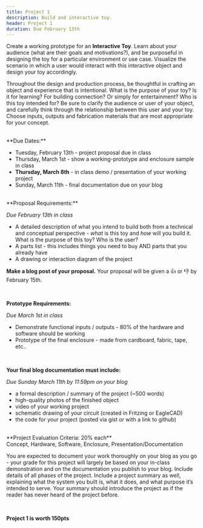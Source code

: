 ```yaml
---
title: Project 1
description: Build and interactive toy.
header: Project 1
duration: Due February 13th
---
```


Create a working prototype for an **Interactive Toy**. Learn about your audience (what are their goals and motivations?), and be purposeful in designing the toy for a particular environment or use case. Visualize the scenario in which a user would interact with this interactive object and design your toy accordingly.

Throughout the design and production process, be thoughtful in crafting an object and experience that is intentional. What is the purpose of your toy? Is it for learning? For building connection? Or simply for entertainment? Who is this toy intended for? Be sure to clarify the audience or user of your object, and carefully think through the relationship between this user and your toy. Choose inputs, outputs and fabrication materials that are most appropriate for your concept.


<br>
**Due Dates:**

- Tuesday, February 13th - project proposal due in class
- Thursday, March 1st - show a working-prototype and enclosure sample in class
- <span class="lab-sect lab">**Thursday, March 8th**</span> - in class demo / presentation of your working project
- Sunday, March 11th - final documentation due on your blog

<br>
**Proposal Requirements:**

*Due February 13th in class*

- A detailed description of what you intend to build both from a technical and conceptual perspective - *what* is this toy and *how* will you build it. What is the purpose of this toy? Who is the user?
- A parts list - this includes things you need to buy AND parts that you already have
- A drawing or interaction diagram of the project

**Make a blog post of your proposal.** Your proposal will be given a 👍 or 👎 by February 15th.

<br>

**Prototype Requirements:**

*Due March 1st in class*

- Demonstrate functional inputs / outputs - 80% of the hardware and software should be working
- Prototype of the final enclosure - made from cardboard, fabric, tape, etc..

<br>

**Your final blog documentation must include:**

*Due Sunday March 11th by 11:59pm on your blog*

+ a formal description / summary of the project (~500 words)
+ high-quality photos of the finished object
+ video of your working project
+ schematic drawing of your circuit (created in Fritzing or EagleCAD)
+ the code for your project (posted via gist or with a link to github)

<br>
**Project Evaluation Criteria: 20% each** <br>
Concept, Hardware, Software, Enclosure, Presentation/Documentation <br>

You are expected to document your work thoroughly on your blog as you go - your grade for this project will largely be based on your in-class demonstration and on the documentation you publish to your blog. Include details of all phases of the project. Include a project summary as well, explaining what the system you built is, what it does, and what purpose it’s intended to serve. Your summary should introduce the project as if the reader has never heard of the project before.

<br>

**Project 1 is worth 150pts**
